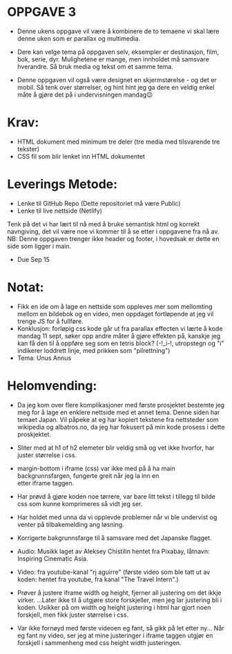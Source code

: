 # OPPGAVE 3
- Denne ukens oppgave vil være å kombinere de to temaene vi skal lære denne uken som er parallax og multimedia.

- Dere kan velge tema på oppgaven selv, eksempler er destinasjon, film, bok, serie, dyr. Mulighetene er mange, men innholdet må samsvare    hverandre. Så bruk media og tekst om et samme tema.

 - Denne oppgaven vil også være designet en skjermstørelse - og det er mobil. Så tenk over størrelser, og hint hint jeg ga dere en veldig enkel måte å gjøre det på i undervisningen mandag😉

# Krav:
 - HTML dokument med minimum tre deler (tre media med tilsvarende tre tekster)
 - CSS fil som blir lenket inn HTML dokumentet

# Leverings Metode:
 - Lenke til GitHub Repo (Dette repositoriet må være Public)
 - Lenke til live nettside (Netlify)

Tenk på det vi har lært til nå med å bruke semantisk html og korrekt navngiving, det vil være noe vi kommer til å se etter i oppgavene fra nå av.
NB: Denne oppgaven trenger ikke header og footer, i hovedsak er dette en side som ligger i main.

 - Due Sep 15



 # Notat:
  - Fikk en ide om å lage en nettside som oppleves mer som mellomting mellom en bildebok og en video, men oppdaget fortløpende at jeg vil trenge JS for å fullføre.
  - Konklusjon: forløpig css kode går ut fra parallax effecten vi lærte å kode mandag 11 sept, søker opp andre måter å gjøre effekten på, kanskje jeg kan få den til å oppføre seg som en tetris block? (-!_i-!, utropstegn og "i" indikerer loddrett linje, med prikken som "pilrettning")
  - Tema: Unus Annus

  # Helomvending: 
  - Da jeg kom over flere komplikasjoner med første prosjektet bestemte jeg meg for å lage en enklere nettside med et annet tema. Denne siden har temaet Japan. Vil påpeke at eg har kopiert tekstene fra nettsteder som wikipedia og albatros.no, da jeg har fokusert på min kode prosess i dette proskjektet. 
  - Sliter med at h1 of h2 elemeter blir veldig små og vet ikke hvorfor, har juster størrelse i css.
  - margin-bottom i iframe (css) var ikke med på å ha main backgrunnsfargen, fungerte greit når jeg la inn en <br> etter iframe taggen. 
  - Har prøvd å gjøre koden noe tørrere, var bare litt tekst i tillegg til bilde css som kunne komprimeres så vidt jeg ser.
  - Har holdet med unna <picture> da vi opplevde problemer når vi ble undervist og venter på tilbakemelding ang løsning.
  - Korrigerte bakgrunnsfarge til å samsvare med det Japanske flagget.
  - Audio: Musikk laget av Aleksey Chistilin  hentet fra Pixabay, låtnavn: Inspiring Cinematic Asia.
  - Video: fra youtube-kanal "rj aguirre"
  (første video som ble tatt ut av koden: hentet fra youtube, fra kanal "The Travel Intern".)

  - Prøver å justere iframe width og height, fjerner all justering om det ikkje virker. ...Later ikke til å utgjøre store forskjeller, men jeg lar justering bli i koden. Usikker på om width og height justering i html har gjort noen forskjell, men fikk juster størrelse i css.
  - Var ikke fornøyd med første videoen eg fant, så gikk på let etter ny... Når eg fant ny video, ser jeg at mine justeringer i iframe taggen utgjør en forskjell i sammenheng med css height width justeringen. 